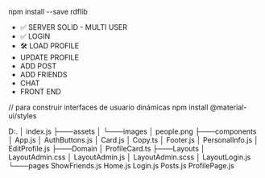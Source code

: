 npm install --save rdflib

* ✅ SERVER SOLID - MULTI USER 
* ✅ LOGIN
* 🛠️ LOAD PROFILE
* UPDATE PROFILE
* ADD POST
* ADD FRIENDS
* CHAT 
* FRONT END



// para construir interfaces de usuario dinámicas
npm install @material-ui/styles


D:.
│   index.js
├───assets
│   └───images
│           people.png
├───components
│       App.js
│       AuthButtons.js
│       Card.js
│       Copy.ts
│       Footer.js
│       PersonalInfo.js
│       EditProfile.js
├───Domain
│       ProfileCard.ts
├───Layouts
│       LayoutAdmin.css
│       LayoutAdmin.js
│       LayoutAdmin.scss
│       LayoutLogin.js
└───pages
        ShowFriends.js
        Home.js
        Login.js
        Posts.js
        ProfilePage.js